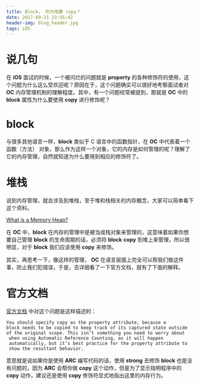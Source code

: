 ```yaml
---
title: Block， 你为啥要 copy？
date: 2017-09-21 23:55:42
header-img: blog_header.jpg
tags: iOS
---
```


# 说几句  
在 **iOS** 面试的时候，一个被问烂的问题就是 **property** 的各种修饰符的使用，这个问题为什么这么受欢迎呢？原因在于，这个问题确实可以很好地考察面试者对 **OC** 内存管理机制的理解程度。其中，有一个问题经常被提到，那就是 **OC** 中的 **block** 属性为什么要使用 **copy** 进行修饰呢？

# block
与很多其他语言一样，**block** 类似于 C 语言中的函数指针，在 **OC** 中代表着一个函数（方法） 对象，那么作为这样一个对象，它的内存是如何管理的呢？理解了它的内存管理，自然就知道为什么要用到相应的修饰符了。

# 堆栈
说到内存管理，就会涉及到堆栈，至于堆和栈相关的内存概念，大家可以简单看下这个资料。

[What is a Memory Heap?](https://stackoverflow.com/questions/2308751/what-is-a-memory-heap)

在 **OC** 中，**block** 在内存的管理中是被当成栈对象来管理的，这意味着如果你想要自己管理 **block** 的生命周期的话，必须将 **block** **copy** 到堆上来管理，所以很明显，对于 **block** 我们应该使用 **copy** 来修饰。

其实，再思考一下，像这样的管理， **OC** 在语言层面上完全可以帮我们做这件事，防止我们犯错误，于是，去详细看了一下官方文档，就有了下面的解释。


# 官方文档
[官方文档](https://developer.apple.com/library/content/documentation/Cocoa/Conceptual/ProgrammingWithObjectiveC/WorkingwithBlocks/WorkingwithBlocks.html#//apple_ref/doc/uid/TP40011210-CH8-SW1) 中对这个问题是这样描述的：   

```  
You should specify copy as the property attribute, because a 
block needs to be copied to keep track of its captured state outside 
of the original scope. This isn’t something you need to worry about
 when using Automatic Reference Counting, as it will happen
 automatically, but it’s best practice for the property attribute to 
 show the resultant behavior.
```
意思就是说如果你是使用 **ARC** 编写代码的话，使用 **strong** 去修饰 **block** 也是没有问题的，因为 **ARC** 会帮你做 **copy** 这个动作，但是为了显示指明程序中的 **copy** 动作，建议还是使用 **copy** 修饰符显式地指出这里的内存行为。







